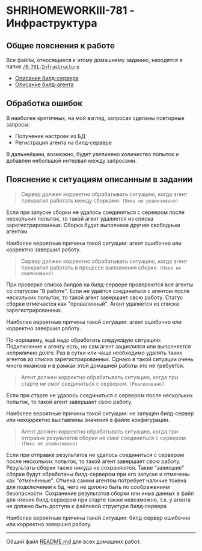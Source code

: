 # SHRIHOMEWORKIII-781 - Инфраструктура

## Общие пояснения к работе

Все файлы, относящиеся к этому домашнему заданию, находятся в папке [`/8-781-Infrastructure`](./)

+ [Описание билд-сервера](./server/README.md)
+ [Описание билд-агента](./agent/README.md)

## Обработка ошибок

В наиболее критичных, на мой взгляд, запросах сделаны повторные запросы:
+ Получение настроек из БД
+ Регистрация агента на билд-сервере

В дальнейшем, возможно, будет увеличено количество попыток и добавлен небольшой интервал между запросами.

## Пояснение к ситуациям описанным в задании

> Сервер должен корректно обрабатывать ситуацию, когда агент прекратил работать между сборками.
`(Пока не реализовано)`

Если при запуске сборки не удалось соединиться с сервером после нескольких попыток, то такой агент удаляется из списка зарегистрированных.
Сборка будет выполнена другим свободным агентом.

Наиболее вероятные причины такой ситуации: 
агент ошибочно или корректно завершил работу.

> Сервер должен корректно обрабатывать ситуацию, когда агент прекратил работать в процессе выполнения сборки.
`(Пока не реализовано)`

При проверке списка билдов на билд-сервере проверяются все агенты со статусом "В работе".
Если не удаётся соединиться с агентом после нескольких попыток, то такой агент завершает свою работу. 
Статус сборки отмечается как "проваленный". 
Агент удаляется из списка зарегистрированных.

Наиболее вероятные причины такой ситуации: 
агент ошибочно или корректно завершил работу.

По-хорошему, ещё надо обработать следующую ситуацию:
Подключение к агенту есть, но сам агент зациклился или выполняется неприлично долго.
Раз в сутки или чаще необходимо удалять таких агентов из списка зарегистрированных.
Однако в такой ситуации очень много нюансов и в рамках этой домашней работы это не требуется.


> Агент должен корректно обрабатывать ситуацию, когда при старте не смог соединиться с сервером.
`(Реализовано)`

Если при старте не удалось соединиться с сервером после нескольких попыток, то такой агент завершает свою работу.

Наиболее вероятные причины такой ситуации: 
не запущен билд-сервер или некорректно выставлены значения в файле конфигурации.

> Агент должен корректно обрабатывать ситуацию, когда при отправке результатов сборки не смог соединиться с сервером.
`(Пока не реализовано)`

Если при отправке результатов не удалось соединиться с сервером после нескольких попыток, то такой агент завершает свою работу.
Результаты сборки также никуда не сохраняются. 
Такие "зависшие" сборки будут обработаны билд-сервером при его запуске и отмечены как "отменённые".
Отмена самим агентом потребует наличие токена для подключения к бд, чего не должно быть по соображениям безопасности.
Сохранение результатов сборки или иных данных в файл для чтения билд-сервером при старте также невозможно, 
т.к. у агента не должно быть доступа к файловой структуре билд-сервера

Наиболее вероятные причины такой ситуации: 
билд-сервер ошибочно или корректно завершил работу.

___

Общий файл [README.md](../README.md) для всех домашних работ.
